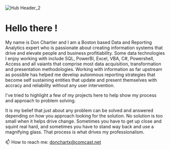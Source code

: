 ![Hub Header_2](https://github.com/DonChart/DonChart/assets/168656623/3cf5a990-7dcc-40ae-99b2-83c3a70cac50)

# Hello there !

My name is Don Chartier and I am a Boston based Data and Reporting Analytics expert who is passionate about creating information systems that drive and elevate people and business profitiability.   Some data technologies I enjoy working with include SQL, PowerBI, Excel, VBA, C#, Powershell, Access and all vaiants that comprise most data acquisition, transformation and presentation methodologies. Working with information as far upstream as possible has helped me develop autonmous reporting strategies that become self sustaining entities that update and present themselves with accracy and reliability without any user intervention.  

I've tried to highlight a few of my projects here to help show my process and approach to problem solving. 

It is my belief that just about any problem can be solved and answered depending on how you approach looking for the solution.  No solution is too small when it helps drive change. Sometimes you have to get up close and squint real hard, and sometimes you have to stand way back and use a magnifying glass.  That process is what drives my professionalism.  

📫 How to reach me: donchartx@comcast.net

<!--
**DonChart/DonChart** is a ✨ _special_ ✨ repository because its `README.md` (this file) appears on your GitHub profile.

Here are some ideas to get you started:

- 🔭 I’m currently working on ...
- 🌱 I’m currently learning ...
- 👯 I’m looking to collaborate on ...
- 🤔 I’m looking for help with ...
- 💬 Ask me about ...
- 📫 How to reach me: ...
- 😄 Pronouns: ...
- ⚡ Fun fact: ...
-->
